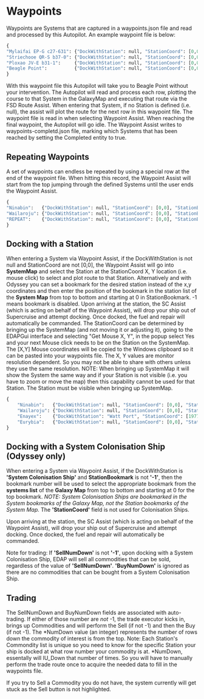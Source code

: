 # Waypoints
Waypoints are Systems that are captured in a waypoints.json file and read and processed by this Autopilot.  An example waypoint file is below:

```py
{
"Mylaifai EP-G c27-631": {"DockWithStation": null, "StationCoord": [0,0], "StationBookmark": -1, "SellNumDown": -1, "BuyNumDown": -1, "Completed": false}, 
"Striechooe QR-S b37-0": {"DockWithStation": null, "StationCoord": [0,0], "StationBookmark": -1, "SellNumDown": -1, "BuyNumDown": -1, "Completed": false} ,
"Ploxao JV-E b31-1":     {"DockWithStation": null, "StationCoord": [0,0], "StationBookmark": -1, "SellNumDown": -1, "BuyNumDown": -1, "Completed": false} ,
"Beagle Point":          {"DockWithStation": null, "StationCoord": [0,0], "StationBookmark": -1, "SellNumDown": -1, "BuyNumDown": -1, "Completed": false} 
}
```

With this waypoint file this Autopilot will take you to Beagle Point without your intervention.  The Autopilot will read and process each
row, plotting the course to that System in the GalaxyMap and executing that route via the FSD Route Assist.  When entering that System, 
if no Station is defined (i.e. null), the assist will plot the route for the next row in this waypoint file.  The waypoint file is read 
in when selecting Waypoint Assist.  When reaching the final waypoint, the Autopilot will go idle.  The Waypoint Assist writes to 
waypoints-completd.json file, marking which Systems that has been reached by setting the Completed entity to true.

## Repeating Waypoints
A set of waypoints can endless be repeated by using a special row at the end of the waypoint file.  When hitting this record, the Waypoint 
Assist will start from the top jumping through the defined Systems until the user ends the Waypoint Assist.
<br>
```py
{ 
"Ninabin":   {"DockWithStation": null, "StationCoord": [0,0], "StationBookmark": -1, "SellNumDown": -1, "BuyNumDown": -1, "Completed": false}, 
"Wailaroju": {"DockWithStation": null, "StationCoord": [0,0], "StationBookmark": -1, "SellNumDown": -1, "BuyNumDown": -1, "Completed": false}, 
"REPEAT":    {"DockWithStation": null, "StationCoord": [0,0], "StationBookmark": -1, "SellNumDown": -1, "BuyNumDown": -1, "Completed": false}  
}
```

## Docking with a Station
When entering a System via Waypoint Assist, if the DockWithStation is not null and StationCoord are not [0,0], the Waypoint Assist
will go into **SystemMap** and select the Station at the StationCoord X, Y location (i.e. mouse click) to select and plot route to that 
Station. Alternatively and with Odyssey you can set a bookmark for the desired station instead of the x,y coordinates and then enter 
the position of the bookmark in the station list of the **System Map** from top to bottom and starting at 0 in StationBookmark. 
-1 means bookmark is disabled. 
Upon arriving at the station, the SC Assist (which is acting on behalf of the Waypoint Assist), will drop your ship
out of Supercruise and attempt docking.  Once docked, the fuel and repair will automatically be commanded.  The StationCoord can be 
determined by bringing up the SystemMap (and not moving it or adjusting it), going to the EDAPGui interface and selecting 
"Get Mouse X, Y", in the popup select Yes and your next Mouse click needs to be on the Station on the SystemMap.  The [X,Y]
Mouse coordinates will be copied to the Windows clipboard so it can be pasted into your waypoints file.  The X, Y values are
monitor resolution dependent.  So you may not be able to share with others unless they use the same resolution.
NOTE: When bringing up SystemMap
it will show the System the same way and if your Station is not visible (i.e. you have to zoom or move the map) then this
capability cannot be used for that Station.  The Station must be visible when bringing up SystemMap.
<br>
```py
{ 
    "Ninabin":   {"DockWithStation": null, "StationCoord": [0,0], "StationBookmark": -1, "SellNumDown": -1, "BuyNumDown": -1, "Completed": false}, 
    "Wailaroju": {"DockWithStation": null, "StationCoord": [0,0], "StationBookmark": -1, "SellNumDown": -1, "BuyNumDown": -1, "Completed": false},
    "Enayex":    {"DockWithStation": "Watt Port", "StationCoord": [1977,509], "StationBookmark": -1, "SellNumDown": 12, "BuyNumDown": 5, "Completed": false}, 
    "Eurybia":   {"DockWithStation": null, "StationCoord": [0,0], "StationBookmark": -1, "SellNumDown": -1, "BuyNumDown": -1, "Completed": false} 
}
```

## Docking with a System Colonisation Ship (Odyssey only)
When entering a System via Waypoint Assist, if the DockWithStation is **'System Colonisation Ship'** and **StationBookmark** is not **'-1'**, then the bookmark number will be used to select the appropriate bookmark from the **systems list** of the **Galaxy Map** from top to bottom and starting at 0 for the top bookmark. *NOTE: System Colonisation Ships are bookmarked in the System bookmarks of the Galaxy Map, not the Station bookmarks of the System Map.* The **'StationCoord'** field is not used for Colonisation Ships.

Upon arriving at the station, the SC Assist (which is acting on behalf of the Waypoint Assist), will drop your ship
out of Supercruise and attempt docking.  Once docked, the fuel and repair will automatically be commanded.

Note for trading: If **'SellNumDown'** is not **'-1'**, upon docking with a System Colonisation Ship, EDAP will sell all commodities that can be sold, regardless of the value of **'SellNumDown'**. **'BuyNumDown'** is ignored as there are no commodities that can be bought from a System Colonisation Ship. 

## Trading
The SellNumDown and BuyNumDown fields are associated with auto-trading.  If either of those number are *not* -1, the 
trade executor kicks in, brings up Commodities and will perform the Sell (if not -1) and then the Buy (if not -1).
The *NumDown value (an integer) represents the number of rows down the commodity of interest is from the top.  Note:  Each Station's 
Commondity list is unique so you need to know for the specific Station your ship is docked at what row number your commodity is 
at.  *NumDown, essentally will IU_Down that number of times.  So you will have to manually perform the trade route once to acquire
the needed data to fill in the waypoints file.

If you try to Sell a Commodity you do not have, the system currently will get stuck as the Sell button is not highlighted.



